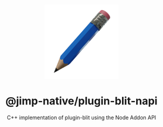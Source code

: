 <div align="center">
  <img width="200" height="200" src="../../assets/jimp_native_logo.png">
  <h1>@jimp-native/plugin-blit-napi</h1>
  <p>C++ implementation of plugin-blit using the Node Addon API</p>
</div>
